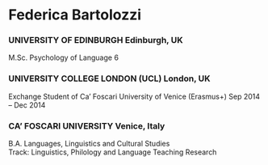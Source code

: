 # Federica Bartolozzi

### UNIVERSITY OF EDINBURGH	Edinburgh, UK
M.Sc. Psychology of Language	6

### UNIVERSITY COLLEGE LONDON (UCL)	London, UK
Exchange Student of Ca’ Foscari University of Venice (Erasmus+)	Sep 2014 – Dec 2014

### CA’ FOSCARI UNIVERSITY	Venice, Italy
B.A. Languages, Linguistics and Cultural Studies	
Track: Linguistics, Philology and Language Teaching Research	

